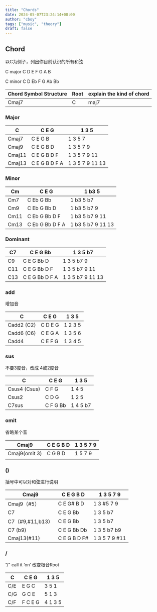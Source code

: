 ```yaml
---
title: "Chords"
date: 2024-05-07T23:24:14+08:00
author: "cboy"
tags: ["music", "theory"]
draft: false
---
```


## Chord

以C为例子，列出你目前认识的所有和弦

C major C D E F G A B    

C minor C D Eb F G Ab Bb

| Chord Symbol Structure | Root | explain the kind of chord |
| --- | --- | --- |
| Cmaj7 | C | maj7 |

### Major

| C | C E G | 1  3  5 |
| --- | --- | --- |
| Cmaj7 | C E G B | 1  3  5  7 |
| Cmaj9 | C E G B D | 1  3  5  7  9 |
| Cmaj11 | C E G B D F | 1  3  5  7  9  11 |
| Cmaj13 | C E G B D F A | 1  3  5  7  9  11  13 |

### Minor

| Cm | C E G | 1  b3  5 |
| --- | --- | --- |
| Cm7 | C Eb G Bb | 1  b3  5  b7 |
| Cm9 | C Eb G Bb D | 1  b3  5  b7  9 |
| Cm11 | C Eb G Bb D F | 1  b3  5  b7  9  11 |
| Cm13 | C Eb G Bb D F A | 1  b3  5  b7  9  11  13 |

### Dominant

| C7 | C E G Bb | 1  3  5  b7 |
| --- | --- | --- |
| C9 | C E G Bb D | 1  3  5  b7  9 |
| C11 | C E G Bb D F | 1  3  5  b7  9  11 |
| C13 | C E G Bb D F A | 1  3  5  b7  9  11  13 |

### add
增加音

| C | C E G | 1  3  5 |
| --- | --- | --- |
| Cadd2 (C2) | C D E G  | 1  2  3  5 |
| Cadd6 (C6) | C E G A | 1  3  5  6 |
| Cadd4 | C E F G | 1  3  4  5 |

### sus

不要3度音，改成 4或2度音

| C | C E G | 1  3  5 |
| --- | --- | --- |
| Csus4 (Csus) | C F G  | 1  4  5 |
| Csus2 | C D G | 1  2  5 |
| C7sus | C F G Bb | 1  4  5  b7 |

### omit

省略某个音

| Cmaj9 | C E G B D | 1  3  5  7  9 |
| --- | --- | --- |
| Cmaj9(omit 3) | C G B D | 1  5  7  9 |
|  |  |  |

### ()

括号中可以对和弦进行说明

| Cmaj9 | C E G B D | 1  3  5  7  9 |
| --- | --- | --- |
| Cmaj9（#5） | C E G# B D | 1  3  #5  7  9 |
| C7 | C E G Bb | 1  3  5  b7 |
| C7（#9,#11,b13） | C E G Bb | 1  3  5  b7 |
| C7 (b9) | C E G Bb Db | 1  3  5  b7  b9 |
| Cmaj13(#11) | C E G B D F# | 1  3  5  7  9  #11 |

### /

“/” call it ‘on’
改变根音Root

| C | C E G | 1  3  5 |
| --- | --- | --- |
| C/E | E G C | 3  5  1 |
| C/G | G C E | 5  1  3 |
| C/F | F C E G | 4  1  3  5 |


